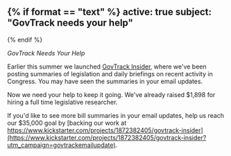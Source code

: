 {% if format == "text" %}
active: true
subject: "GovTrack needs your help"
----------
{% endif %}

*GovTrack Needs Your Help*

Earlier this summer we launched [GovTrack Insider](https://medium.com/govtrack-insider), where we've been posting summaries of legislation and daily briefings on recent activity in Congress. You may have seen the summaries in your email updates.

Now we need your help to keep it going. We've already raised $1,898 for hiring a full time legislative researcher.

If you'd like to see more bill summaries in your email updates, help us reach our $35,000 goal by [backing our work at https://www.kickstarter.com/projects/1872382405/govtrack-insider](https://www.kickstarter.com/projects/1872382405/govtrack-insider?utm_campaign=govtrackemailupdate).


